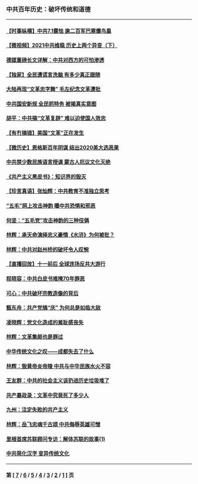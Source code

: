 ### 中共百年历史：破坏传统和道德
---
#### [【时事纵横】中共7.1露怯 逾二百军巴塞爆鸟巢](../../pages/nf1176114/n13043076.md?06250430) 
#### [【微视频】2021中共维稳 历史上两个异变（下）](../../pages/nf1176114/n13042288.md?06250430) 
#### [德媒重磅长文详解：中共对西方的可怕渗透](../../pages/nf1176114/n13031701.md?06250430) 
#### [【独家】全民遭谎言洗脑 有多少真正跟随](../../pages/nf1176114/n12997170.md?06250430) 
#### [大陆再现“文革忠字舞” 毛左纪念文革遭批](../../pages/nf1176114/n12947385.md?06250430) 
#### [中共国安新规 全民抓特务 被揭真实意图](../../pages/nf1176114/n12911615.md?06250430) 
#### [胡平：中共搞“文革复辟” 难以迫使国人效忠](../../pages/nf1176114/n12905760.md?06250430) 
#### [【有冇搞错】美国“文革”正在发生](../../pages/nf1176114/n12650309.md?06250430) 
#### [【微历史】恩格斯百年阴谋 结出2020美大选恶果](../../pages/nf1176114/n12597490.md?06250430) 
#### [中共禁少数民族语言授课 蒙古人抗议文化灭绝](../../pages/nf1176114/n12362711.md?06250430) 
#### [《共产主义黑皮书》：知识界的毁灭](../../pages/nf1176114/n12198436.md?06250430) 
#### [【珍言真语】张灿辉：中共教育不准独立思考](../../pages/nf1176114/n12116869.md?06250430) 
#### [“五毛”网上攻击神韵 曝中共恐惧和邪恶](../../pages/nf1176114/n11676030.md?06250430) 
#### [何坚：“五毛党”攻击神韵的三种伎俩](../../pages/nf1176114/n11676839.md?06250430) 
#### [林辉：承天命演绎忠义豪情《水浒》为何被批？](../../pages/nf1176114/n11660999.md?06250430) 
#### [林辉：中共对赵州桥的破坏令人叹惋](../../pages/nf1176114/n11622063.md?06250430) 
#### [【直播回放】十一前后 全球连场反共大游行](../../pages/nf1176114/n11544233.md?06250430) 
#### [程晓容：中共白皮书难掩70年罪恶](../../pages/nf1176114/n11552335.md?06250430) 
#### [可心：中共破坏宗教造像的背后](../../pages/nf1176114/n11518358.md?06250430) 
#### [甄东舟：共产党搞“庆” 为何总是如临大敌](../../pages/nf1176114/n11509183.md?06250430) 
#### [凌晓辉：党文化造成的羞耻感丧失](../../pages/nf1176114/n11485526.md?06250430) 
#### [林辉：文革集邮也是罪过](../../pages/nf1176114/n11362608.md?06250430) 
#### [中华传统文化之叹——成都失去了什么](../../pages/nf1176114/n11092294.md?06250430) 
#### [林辉：毁黄帝炎帝陵 中共与中华民族水火不容](../../pages/nf1176114/n11061288.md?06250430) 
#### [王友群：中共的社会主义该扔进历史垃圾堆了](../../pages/nf1176114/n11038771.md?06250430) 
#### [共产暴政录：文革中究竟死了多少人](../../pages/nf1176114/n11000879.md?06250430) 
#### [九州：注定失败的共产主义](../../pages/nf1176114/n10995753.md?06250430) 
#### [林辉：岳飞忠魂千古颂 中共侮辱英雄可憎](../../pages/nf1176114/n10990583.md?06250430) 
#### [里根首席苏联顾问专访：解体苏联的故事(1)](../../pages/nf1176114/n10927121.md?06250430) 
#### [中共简化汉字 变异传统文化](../../pages/nf1176114/n10885901.md?06250430) 

---
#### 第 [ [7](./7.md?06250430) / [6](./6.md?06250430) / [5](./5.md?06250430) / [4](./4.md?06250430) / [3](./3.md?06250430) / [2](./2.md?06250430) / [1](./1.md?06250430) ] 页
